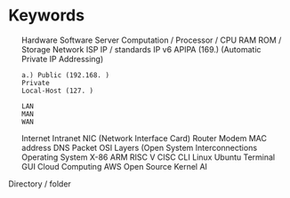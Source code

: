 # Keywords 
<ol>Hardware
Software
Server
Computation / Processor / CPU
RAM
ROM / Storage
Network
  ISP
  IP / standards
  IP v6
  APIPA (169.) (Automatic Private IP Addressing)
  
    a.) Public (192.168. )
    Private
    Local-Host (127. )
    
    LAN
    MAN
    WAN
    
  Internet
  Intranet
  NIC (Network Interface Card)
  Router
  Modem
  MAC address
  DNS
  Packet
  OSI Layers (Open System Interconnections
Operating System
X-86
ARM
RISC V
CISC
CLI
Linux
Ubuntu
Terminal
GUI
Cloud Computing
AWS
Open Source
Kernel
AI </ol>
Directory / folder
